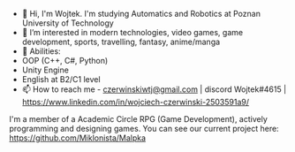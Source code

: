 - 👋 Hi, I'm Wojtek. I'm studying Automatics and Robotics at Poznan University of Technology
- 👀 I’m interested in modern technologies, video games, game development, sports, travelling, fantasy, anime/manga
- 🌱 Abilities:
- OOP (C++, C#, Python)
- Unity Engine
- English at B2/C1 level
- 📫 How to reach me - czerwinskiwtj@gmail.com | discord Wojtek#4615 | https://www.linkedin.com/in/wojciech-czerwinski-2503591a9/

I'm a member of a Academic Circle RPG (Game Development), actively programming and designing games. You can see our current project here: 
https://github.com/Miklonista/Malpka


